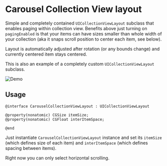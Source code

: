 Carousel Collection View layout
===============================

Simple and completely contained `UICollectionViewLayout` subclass that enables paging within collection view. Benefits above just turning on `pagingEnabled` is that your items can have sizes smaller than whole width of your collection (aka it snaps scroll position to center each item, see below).

Layout is automatically adjusted after rotation (or any bounds change) and currently centered item stays centered. 

This is also an example of a completely custom `UICollectionViewLayout` subclass. 

![Demo](Demo.gif)

## Usage

```
@interface CarouselCollectionViewLayout : UICollectionViewLayout

@property(nonatomic) CGSize itemSize;
@property(nonatomic) CGFloat interItemSpace;

@end
```

Just instantiate `CarouselCollectionViewLayout` instance and set its `itemSize` (which defines size of each item) and `interItemSpace` (which defines spacing between items).

Right now you can only select horizontal scrolling.

